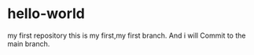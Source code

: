 # hello-world
my first repository
this is my first,my first branch.
And i will Commit to the main branch.
